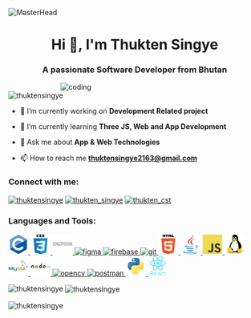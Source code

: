 ![MasterHead](https://user-images.githubusercontent.com/10498744/210012254-234538ff-d198-48aa-8964-37e6fd45d227.gif)
<h1 align="center">Hi 👋, I'm Thukten Singye</h1>
<h3 align="center">A passionate Software Developer from Bhutan</h3>
<img align='right' alt='coding' width='400' src="https://media3.giphy.com/media/R03zWv5p1oNSQd91EP/giphy.gif?cid=ecf05e47k4l4jrrwrwymdd3mypyu70vs8i3rdiz9b1xhwhaf&rid=giphy.gif&ct=g">

<p align="left"> <img src="https://komarev.com/ghpvc/?username=thuktensingye&label=Profile%20views&color=0e75b6&style=flat" alt="thuktensingye" /> </p>

- 🔭 I’m currently working on **Development Related project**

- 🌱 I’m currently learning **Three JS, Web and App Development**

- 💬 Ask me about **App & Web Technologies**

- 📫 How to reach me **thuktensingye2163@gmail.com**

<h3 align="left">Connect with me:</h3>
<p align="left">
<a href="https://fb.com/thuktensingye" target="blank"><img align="center" src="https://raw.githubusercontent.com/rahuldkjain/github-profile-readme-generator/master/src/images/icons/Social/facebook.svg" alt="thuktensingye" height="30" width="40" /></a>
<a href="https://instagram.com/thukten_singye" target="blank"><img align="center" src="https://raw.githubusercontent.com/rahuldkjain/github-profile-readme-generator/master/src/images/icons/Social/instagram.svg" alt="thukten_singye" height="30" width="40" /></a>
<a href="https://www.codechef.com/users/thukten_cst" target="blank"><img align="center" src="https://cdn.jsdelivr.net/npm/simple-icons@3.1.0/icons/codechef.svg" alt="thukten_cst" height="30" width="40" /></a>
</p>

<h3 align="left">Languages and Tools:</h3>
<p align="left"> <a href="https://www.cprogramming.com/" target="_blank" rel="noreferrer"> <img src="https://raw.githubusercontent.com/devicons/devicon/master/icons/c/c-original.svg" alt="c" width="40" height="40"/> </a> <a href="https://www.w3schools.com/css/" target="_blank" rel="noreferrer"> <img src="https://raw.githubusercontent.com/devicons/devicon/master/icons/css3/css3-original-wordmark.svg" alt="css3" width="40" height="40"/> </a> <a href="https://expressjs.com" target="_blank" rel="noreferrer"> <img src="https://raw.githubusercontent.com/devicons/devicon/master/icons/express/express-original-wordmark.svg" alt="express" width="40" height="40"/> </a> <a href="https://www.figma.com/" target="_blank" rel="noreferrer"> <img src="https://www.vectorlogo.zone/logos/figma/figma-icon.svg" alt="figma" width="40" height="40"/> </a> <a href="https://firebase.google.com/" target="_blank" rel="noreferrer"> <img src="https://www.vectorlogo.zone/logos/firebase/firebase-icon.svg" alt="firebase" width="40" height="40"/> </a> <a href="https://git-scm.com/" target="_blank" rel="noreferrer"> <img src="https://www.vectorlogo.zone/logos/git-scm/git-scm-icon.svg" alt="git" width="40" height="40"/> </a> <a href="https://www.w3.org/html/" target="_blank" rel="noreferrer"> <img src="https://raw.githubusercontent.com/devicons/devicon/master/icons/html5/html5-original-wordmark.svg" alt="html5" width="40" height="40"/> </a> <a href="https://www.java.com" target="_blank" rel="noreferrer"> <img src="https://raw.githubusercontent.com/devicons/devicon/master/icons/java/java-original.svg" alt="java" width="40" height="40"/> </a> <a href="https://developer.mozilla.org/en-US/docs/Web/JavaScript" target="_blank" rel="noreferrer"> <img src="https://raw.githubusercontent.com/devicons/devicon/master/icons/javascript/javascript-original.svg" alt="javascript" width="40" height="40"/> </a> <a href="https://www.linux.org/" target="_blank" rel="noreferrer"> <img src="https://raw.githubusercontent.com/devicons/devicon/master/icons/linux/linux-original.svg" alt="linux" width="40" height="40"/> </a> <a href="https://www.mysql.com/" target="_blank" rel="noreferrer"> <img src="https://raw.githubusercontent.com/devicons/devicon/master/icons/mysql/mysql-original-wordmark.svg" alt="mysql" width="40" height="40"/> </a> <a href="https://nodejs.org" target="_blank" rel="noreferrer"> <img src="https://raw.githubusercontent.com/devicons/devicon/master/icons/nodejs/nodejs-original-wordmark.svg" alt="nodejs" width="40" height="40"/> </a> <a href="https://opencv.org/" target="_blank" rel="noreferrer"> <img src="https://www.vectorlogo.zone/logos/opencv/opencv-icon.svg" alt="opencv" width="40" height="40"/> </a> <a href="https://postman.com" target="_blank" rel="noreferrer"> <img src="https://www.vectorlogo.zone/logos/getpostman/getpostman-icon.svg" alt="postman" width="40" height="40"/> </a> <a href="https://www.python.org" target="_blank" rel="noreferrer"> <img src="https://raw.githubusercontent.com/devicons/devicon/master/icons/python/python-original.svg" alt="python" width="40" height="40"/> </a> <a href="https://reactjs.org/" target="_blank" rel="noreferrer"> <img src="https://raw.githubusercontent.com/devicons/devicon/master/icons/react/react-original-wordmark.svg" alt="react" width="40" height="40"/> </a> </p>
<p><img align="left" src="https://github-readme-stats.vercel.app/api/top-langs?username=thuktensingye&show_icons=true&locale=en&layout=compact&theme=midnight-purple" alt="thuktensingye" /></p>

<p>&nbsp;<img align="center" src="https://github-readme-stats.vercel.app/api?username=thuktensingye&show_icons=true&locale=en&theme=midnight-purple" alt="thuktensingye" /></p>

<p><img align="center" src="https://github-readme-streak-stats.herokuapp.com/?user=thuktensingye&theme=midnight-purple" alt="thuktensingye" /></p>

